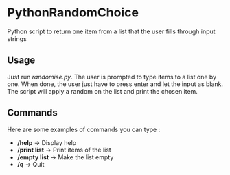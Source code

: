 # PythonRandomChoice
Python script to return one item from a list that the user fills through input strings

## Usage
Just run *randomise.py*.
The user is prompted to type items to a list one by one.
When done, the user just have to press enter and let the input as blank. The script will apply a random on the list and print the chosen item.

## Commands

Here are some examples of commands you can type :

- **/help**			->	Display help
- **/print list**	->	Print items of the list
- **/empty list**	->	Make the list empty
- **/q**			->	Quit
